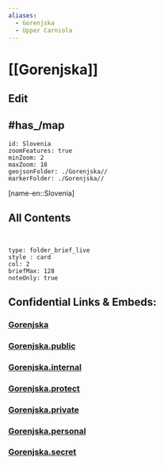 ```yaml
---
aliases:
  - Gorenjska
  - Upper Carniola
---
```

# [[Gorenjska]] 

## Edit

## #has_/map 


```leaflet
id: Slovenia
zoomFeatures: true 
minZoom: 2 
maxZoom: 18
geojsonFolder: ./Gorenjska//
markerFolder: ./Gorenjska//
```

[name-en::Slovenia]
## All Contents

```folderv
```

```folderv
```

```ccard
type: folder_brief_live
style : card
col: 2
briefMax: 128
noteOnly: true
```


## Confidential Links & Embeds: 

### [Gorenjska](/_Standards/Earth/Continent/Europe/Europe~Central/Slovenia/Regions~Slovenia/Gorenjska.md) 

### [Gorenjska.public](/_public/Earth/Continent/Europe/Europe~Central/Slovenia/Regions~Slovenia/Gorenjska.public.md) 

### [Gorenjska.internal](/_internal/Earth/Continent/Europe/Europe~Central/Slovenia/Regions~Slovenia/Gorenjska.internal.md) 

### [Gorenjska.protect](/_protect/Earth/Continent/Europe/Europe~Central/Slovenia/Regions~Slovenia/Gorenjska.protect.md) 

### [Gorenjska.private](/_private/Earth/Continent/Europe/Europe~Central/Slovenia/Regions~Slovenia/Gorenjska.private.md) 

### [Gorenjska.personal](/_personal/Earth/Continent/Europe/Europe~Central/Slovenia/Regions~Slovenia/Gorenjska.personal.md) 

### [Gorenjska.secret](/_secret/Earth/Continent/Europe/Europe~Central/Slovenia/Regions~Slovenia/Gorenjska.secret.md)

